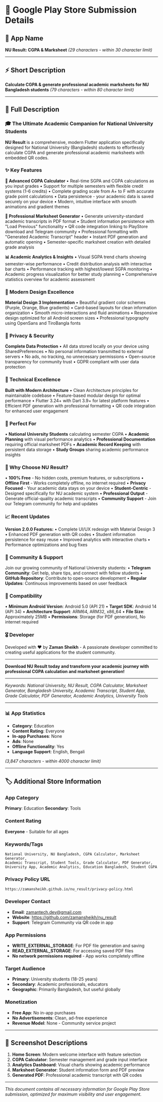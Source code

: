 # 📱 Google Play Store Submission Details

## 🎯 App Name
**NU Result: CGPA & Marksheet**
*(29 characters - within 30 character limit)*

---

## ⚡ Short Description
**Calculate CGPA & generate professional academic marksheets for NU Bangladesh students**
*(79 characters - within 80 character limit)*

---

## 📝 Full Description

### 🎓 The Ultimate Academic Companion for National University Students

**NU Result** is a comprehensive, modern Flutter application specifically designed for National University (Bangladesh) students to effortlessly calculate CGPA and generate professional academic marksheets with embedded QR codes.

### ✨ Key Features

**🧮 Advanced CGPA Calculator**
• Real-time SGPA and CGPA calculations as you input grades
• Support for multiple semesters with flexible credit systems (1-6 credits)
• Complete grading scale from A+ to F with accurate grade point calculations
• Data persistence - your academic data is saved securely on your device
• Modern, intuitive interface with smooth animations and gradient themes

**📄 Professional Marksheet Generator**
• Generate university-standard academic transcripts in PDF format
• Student information persistence with "Load Previous" functionality
• QR code integration linking to PlayStore download and Telegram community
• Professional formatting with "Generated Academic Transcript" header
• Instant PDF generation and automatic opening
• Semester-specific marksheet creation with detailed grade analysis

**📊 Academic Analytics & Insights**
• Visual SGPA trend charts showing semester-wise performance
• Credit distribution analysis with interactive bar charts
• Performance tracking with highest/lowest SGPA monitoring
• Academic progress visualization for better study planning
• Comprehensive statistics overview for academic assessment

### 🎨 Modern Design Excellence

**Material Design 3 Implementation**
• Beautiful gradient color schemes (Purple, Orange, Blue gradients)
• Card-based layouts for clean information organization
• Smooth micro-interactions and fluid animations
• Responsive design optimized for all Android screen sizes
• Professional typography using OpenSans and TiroBangla fonts

### 🔐 Privacy & Security

**Complete Data Protection**
• All data stored locally on your device using SharedPreferences
• No personal information transmitted to external servers
• No ads, no tracking, no unnecessary permissions
• Open-source transparency for community trust
• GDPR compliant with user data protection

### 🚀 Technical Excellence

**Built with Modern Architecture**
• Clean Architecture principles for maintainable codebase
• Feature-based modular design for optimal performance
• Flutter 3.24+ with Dart 3.9+ for latest platform features
• Efficient PDF generation with professional formatting
• QR code integration for enhanced user engagement

### 🎯 Perfect For

• **National University Students** calculating semester CGPA
• **Academic Planning** with visual performance analytics
• **Professional Documentation** requiring official marksheet PDFs
• **Academic Record Keeping** with persistent data storage
• **Study Groups** sharing academic performance insights

### 🌟 Why Choose NU Result?

• **100% Free** - No hidden costs, premium features, or subscriptions
• **Offline First** - Works completely offline, no internet required
• **Privacy Focused** - Your academic data stays on your device
• **Student-Centric** - Designed specifically for NU academic system
• **Professional Output** - Generate official-quality academic transcripts
• **Community Support** - Join our Telegram community for help and updates

### 📈 Recent Updates

**Version 2.0.0 Features:**
• Complete UI/UX redesign with Material Design 3
• Enhanced PDF generation with QR codes
• Student information persistence for easy reuse
• Improved analytics with interactive charts
• Performance optimizations and bug fixes

### 🔗 Community & Support

Join our growing community of National University students:
• **Telegram Community**: Get help, share tips, and connect with fellow students
• **GitHub Repository**: Contribute to open-source development
• **Regular Updates**: Continuous improvements based on user feedback

### 📱 Compatibility

• **Minimum Android Version**: Android 5.0 (API 21)
• **Target SDK**: Android 14 (API 34)
• **Architecture Support**: ARM64, ARM32, x86_64
• **File Size**: Approximately 25MB
• **Permissions**: Storage (for PDF generation), No internet required

### 🎖️ Developer

Developed with ❤️ by **Zaman Sheikh** - A passionate developer committed to creating useful applications for the student community.

---

**Download NU Result today and transform your academic journey with professional CGPA calculation and marksheet generation!**

---

*Keywords: National University, NU Result, CGPA Calculator, Marksheet Generator, Bangladesh University, Academic Transcript, Student App, Grade Calculator, PDF Generator, Academic Analytics, University Tools*

---

### 📊 App Statistics
- **Category**: Education
- **Content Rating**: Everyone
- **In-app Purchases**: None
- **Ads**: None
- **Offline Functionality**: Yes
- **Language Support**: English, Bengali

*(3,847 characters - within 4000 character limit)*

---

## 🏷️ Additional Store Information

### App Category
**Primary**: Education
**Secondary**: Tools

### Content Rating
**Everyone** - Suitable for all ages

### Keywords/Tags
```
National University, NU Bangladesh, CGPA Calculator, Marksheet Generator, 
Academic Transcript, Student Tools, Grade Calculator, PDF Generator, 
University App, Academic Analytics, Education Bangladesh, Student CGPA
```

### Privacy Policy URL
`https://zamansheikh.github.io/nu_result/privacy-policy.html`

### Developer Contact
- **Email**: zamantech.dev@gmail.com
- **Website**: https://github.com/zamansheikh/nu_result
- **Support**: Telegram Community via QR code in app

### App Permissions
- **WRITE_EXTERNAL_STORAGE**: For PDF file generation and saving
- **READ_EXTERNAL_STORAGE**: For accessing saved PDF files
- **No network permissions required** - App works completely offline

### Target Audience
- **Primary**: University students (18-25 years)
- **Secondary**: Academic professionals, educators
- **Geographic**: Primarily Bangladesh, but useful globally

### Monetization
- **Free App**: No in-app purchases
- **No Advertisements**: Clean, ad-free experience
- **Revenue Model**: None - Community service project

---

## 📸 Screenshot Descriptions

1. **Home Screen**: Modern welcome interface with feature selection
2. **CGPA Calculator**: Semester management and grade input interface
3. **Analytics Dashboard**: Visual charts showing academic performance
4. **Marksheet Generator**: Student information form and PDF preview
5. **Generated PDF**: Professional academic transcript with QR codes

---

*This document contains all necessary information for Google Play Store submission, optimized for maximum visibility and user engagement.*
